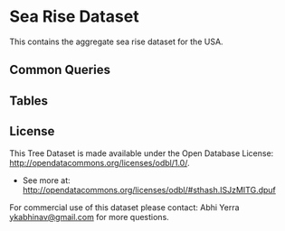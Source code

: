 # Sea Rise Dataset

This contains the aggregate sea rise dataset for the USA.

## Common Queries

## Tables

## License

This Tree Dataset is made available under the Open Database License:
http://opendatacommons.org/licenses/odbl/1.0/.

- See more at: http://opendatacommons.org/licenses/odbl/#sthash.ISJzMITG.dpuf

For commercial use of this dataset please contact:
Abhi Yerra <ykabhinav@gmail.com> for more questions.

